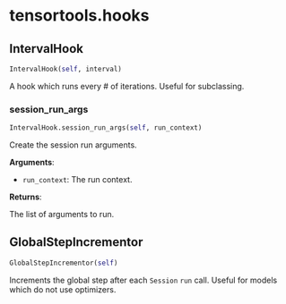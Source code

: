 <h1 id="tensortools.hooks">tensortools.hooks</h1>


<h2 id="tensortools.hooks.IntervalHook">IntervalHook</h2>

```python
IntervalHook(self, interval)
```

A hook which runs every # of iterations. Useful for subclassing.

<h3 id="tensortools.hooks.IntervalHook.session_run_args">session_run_args</h3>

```python
IntervalHook.session_run_args(self, run_context)
```

Create the session run arguments.

**Arguments**:

- `run_context`: The run context.

**Returns**:

The list of arguments to run.

<h2 id="tensortools.hooks.GlobalStepIncrementor">GlobalStepIncrementor</h2>

```python
GlobalStepIncrementor(self)
```

Increments the global step after each `Session` `run` call. Useful for models which do not use optimizers.

